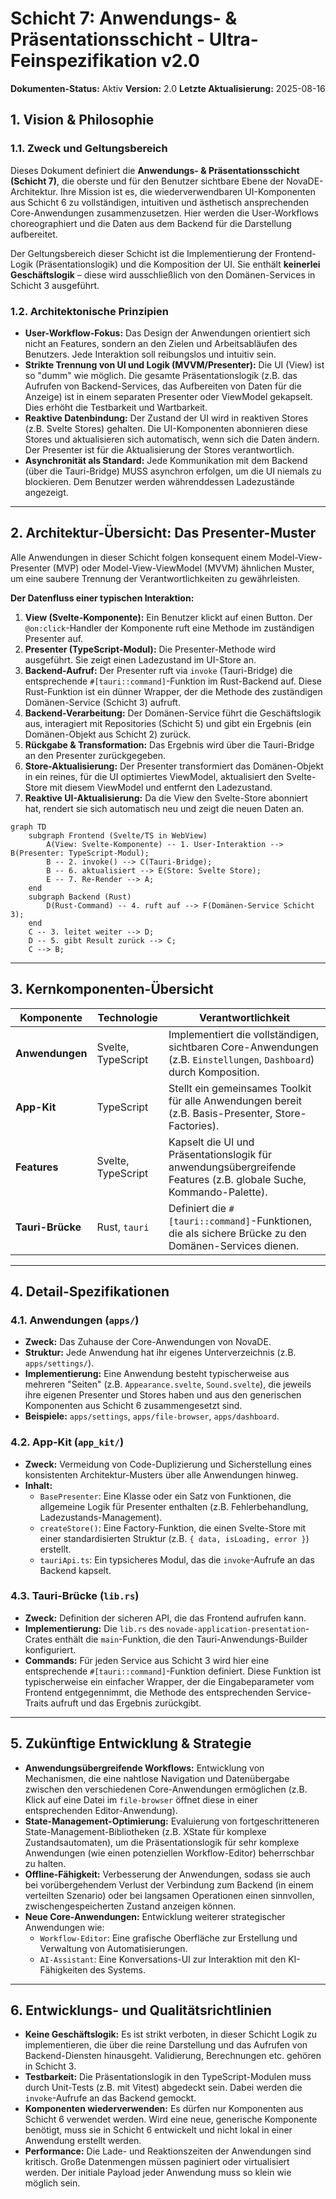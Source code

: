 # Schicht 7: Anwendungs- & Präsentationsschicht - Ultra-Feinspezifikation v2.0

**Dokumenten-Status:** Aktiv
**Version:** 2.0
**Letzte Aktualisierung:** 2025-08-16

## 1. Vision & Philosophie

### 1.1. Zweck und Geltungsbereich

Dieses Dokument definiert die **Anwendungs- & Präsentationsschicht (Schicht 7)**, die oberste und für den Benutzer sichtbare Ebene der NovaDE-Architektur. Ihre Mission ist es, die wiederverwendbaren UI-Komponenten aus Schicht 6 zu vollständigen, intuitiven und ästhetisch ansprechenden Core-Anwendungen zusammenzusetzen. Hier werden die User-Workflows choreographiert und die Daten aus dem Backend für die Darstellung aufbereitet.

Der Geltungsbereich dieser Schicht ist die Implementierung der Frontend-Logik (Präsentationslogik) und die Komposition der UI. Sie enthält **keinerlei Geschäftslogik** – diese wird ausschließlich von den Domänen-Services in Schicht 3 ausgeführt.

### 1.2. Architektonische Prinzipien

- **User-Workflow-Fokus:** Das Design der Anwendungen orientiert sich nicht an Features, sondern an den Zielen und Arbeitsabläufen des Benutzers. Jede Interaktion soll reibungslos und intuitiv sein.
- **Strikte Trennung von UI und Logik (MVVM/Presenter):** Die UI (View) ist so "dumm" wie möglich. Die gesamte Präsentationslogik (z.B. das Aufrufen von Backend-Services, das Aufbereiten von Daten für die Anzeige) ist in einem separaten Presenter oder ViewModel gekapselt. Dies erhöht die Testbarkeit und Wartbarkeit.
- **Reaktive Datenbindung:** Der Zustand der UI wird in reaktiven Stores (z.B. Svelte Stores) gehalten. Die UI-Komponenten abonnieren diese Stores und aktualisieren sich automatisch, wenn sich die Daten ändern. Der Presenter ist für die Aktualisierung der Stores verantwortlich.
- **Asynchronität als Standard:** Jede Kommunikation mit dem Backend (über die Tauri-Bridge) MUSS asynchron erfolgen, um die UI niemals zu blockieren. Dem Benutzer werden währenddessen Ladezustände angezeigt.

---

## 2. Architektur-Übersicht: Das Presenter-Muster

Alle Anwendungen in dieser Schicht folgen konsequent einem Model-View-Presenter (MVP) oder Model-View-ViewModel (MVVM) ähnlichen Muster, um eine saubere Trennung der Verantwortlichkeiten zu gewährleisten.

**Der Datenfluss einer typischen Interaktion:**

1.  **View (Svelte-Komponente):** Ein Benutzer klickt auf einen Button. Der `@on:click`-Handler der Komponente ruft eine Methode im zuständigen Presenter auf.
2.  **Presenter (TypeScript-Modul):** Die Presenter-Methode wird ausgeführt. Sie zeigt einen Ladezustand im UI-Store an.
3.  **Backend-Aufruf:** Der Presenter ruft via `invoke` (Tauri-Bridge) die entsprechende `#[tauri::command]`-Funktion im Rust-Backend auf. Diese Rust-Funktion ist ein dünner Wrapper, der die Methode des zuständigen Domänen-Service (Schicht 3) aufruft.
4.  **Backend-Verarbeitung:** Der Domänen-Service führt die Geschäftslogik aus, interagiert mit Repositories (Schicht 5) und gibt ein Ergebnis (ein Domänen-Objekt aus Schicht 2) zurück.
5.  **Rückgabe & Transformation:** Das Ergebnis wird über die Tauri-Bridge an den Presenter zurückgegeben.
6.  **Store-Aktualisierung:** Der Presenter transformiert das Domänen-Objekt in ein reines, für die UI optimiertes ViewModel, aktualisiert den Svelte-Store mit diesem ViewModel und entfernt den Ladezustand.
7.  **Reaktive UI-Aktualisierung:** Da die View den Svelte-Store abonniert hat, rendert sie sich automatisch neu und zeigt die neuen Daten an.

```mermaid
graph TD
    subgraph Frontend (Svelte/TS in WebView)
        A(View: Svelte-Komponente) -- 1. User-Interaktion --> B(Presenter: TypeScript-Modul);
        B -- 2. invoke() --> C(Tauri-Bridge);
        B -- 6. aktualisiert --> E(Store: Svelte Store);
        E -- 7. Re-Render --> A;
    end
    subgraph Backend (Rust)
        D(Rust-Command) -- 4. ruft auf --> F(Domänen-Service Schicht 3);
    end
    C -- 3. leitet weiter --> D;
    D -- 5. gibt Result zurück --> C;
    C --> B;
```

---

## 3. Kernkomponenten-Übersicht

| Komponente         | Technologie         | Verantwortlichkeit                                                                                              |
| ------------------ | ------------------- | --------------------------------------------------------------------------------------------------------------- |
| **Anwendungen**    | Svelte, TypeScript  | Implementiert die vollständigen, sichtbaren Core-Anwendungen (z.B. `Einstellungen`, `Dashboard`) durch Komposition. |
| **App-Kit**        | TypeScript          | Stellt ein gemeinsames Toolkit für alle Anwendungen bereit (z.B. Basis-Presenter, Store-Factories).             |
| **Features**       | Svelte, TypeScript  | Kapselt die UI und Präsentationslogik für anwendungsübergreifende Features (z.B. globale Suche, Kommando-Palette). |
| **Tauri-Brücke**   | Rust, `tauri`       | Definiert die `#[tauri::command]`-Funktionen, die als sichere Brücke zu den Domänen-Services dienen.             |

---

## 4. Detail-Spezifikationen

### 4.1. Anwendungen (`apps/`)
- **Zweck:** Das Zuhause der Core-Anwendungen von NovaDE.
- **Struktur:** Jede Anwendung hat ihr eigenes Unterverzeichnis (z.B. `apps/settings/`).
- **Implementierung:** Eine Anwendung besteht typischerweise aus mehreren "Seiten" (z.B. `Appearance.svelte`, `Sound.svelte`), die jeweils ihre eigenen Presenter und Stores haben und aus den generischen Komponenten aus Schicht 6 zusammengesetzt sind.
- **Beispiele:** `apps/settings`, `apps/file-browser`, `apps/dashboard`.

### 4.2. App-Kit (`app_kit/`)
- **Zweck:** Vermeidung von Code-Duplizierung und Sicherstellung eines konsistenten Architektur-Musters über alle Anwendungen hinweg.
- **Inhalt:**
  - `BasePresenter`: Eine Klasse oder ein Satz von Funktionen, die allgemeine Logik für Presenter enthalten (z.B. Fehlerbehandlung, Ladezustands-Management).
  - `createStore()`: Eine Factory-Funktion, die einen Svelte-Store mit einer standardisierten Struktur (z.B. `{ data, isLoading, error }`) erstellt.
  - `tauriApi.ts`: Ein typsicheres Modul, das die `invoke`-Aufrufe an das Backend kapselt.

### 4.3. Tauri-Brücke (`lib.rs`)
- **Zweck:** Definition der sicheren API, die das Frontend aufrufen kann.
- **Implementierung:** Die `lib.rs` des `novade-application-presentation`-Crates enthält die `main`-Funktion, die den Tauri-Anwendungs-Builder konfiguriert.
- **Commands:** Für jeden Service aus Schicht 3 wird hier eine entsprechende `#[tauri::command]`-Funktion definiert. Diese Funktion ist typischerweise ein einfacher Wrapper, der die Eingabeparameter vom Frontend entgegennimmt, die Methode des entsprechenden Service-Traits aufruft und das Ergebnis zurückgibt.

---

## 5. Zukünftige Entwicklung & Strategie

- **Anwendungsübergreifende Workflows:** Entwicklung von Mechanismen, die eine nahtlose Navigation und Datenübergabe zwischen den verschiedenen Core-Anwendungen ermöglichen (z.B. Klick auf eine Datei im `file-browser` öffnet diese in einer entsprechenden Editor-Anwendung).
- **State-Management-Optimierung:** Evaluierung von fortgeschritteneren State-Management-Bibliotheken (z.B. XState für komplexe Zustandsautomaten), um die Präsentationslogik für sehr komplexe Anwendungen (wie einen potenziellen Workflow-Editor) beherrschbar zu halten.
- **Offline-Fähigkeit:** Verbesserung der Anwendungen, sodass sie auch bei vorübergehendem Verlust der Verbindung zum Backend (in einem verteilten Szenario) oder bei langsamen Operationen einen sinnvollen, zwischengespeicherten Zustand anzeigen können.
- **Neue Core-Anwendungen:** Entwicklung weiterer strategischer Anwendungen wie:
  - `Workflow-Editor`: Eine grafische Oberfläche zur Erstellung und Verwaltung von Automatisierungen.
  - `AI-Assistant`: Eine Konversations-UI zur Interaktion mit den KI-Fähigkeiten des Systems.

---

## 6. Entwicklungs- und Qualitätsrichtlinien

- **Keine Geschäftslogik:** Es ist strikt verboten, in dieser Schicht Logik zu implementieren, die über die reine Darstellung und das Aufrufen von Backend-Diensten hinausgeht. Validierung, Berechnungen etc. gehören in Schicht 3.
- **Testbarkeit:** Die Präsentationslogik in den TypeScript-Modulen muss durch Unit-Tests (z.B. mit Vitest) abgedeckt sein. Dabei werden die `invoke`-Aufrufe an das Backend gemockt.
- **Komponenten wiederverwenden:** Es dürfen nur Komponenten aus Schicht 6 verwendet werden. Wird eine neue, generische Komponente benötigt, muss sie in Schicht 6 entwickelt und nicht lokal in einer Anwendung erstellt werden.
- **Performance:** Die Lade- und Reaktionszeiten der Anwendungen sind kritisch. Große Datenmengen müssen paginiert oder virtualisiert werden. Der initiale Payload jeder Anwendung muss so klein wie möglich sein.
